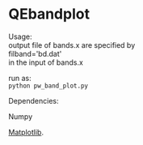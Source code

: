 # QEbandplot

Usage:  
output file of bands.x are specified by  
filband='bd.dat'  
in the input of bands.x  


run as:  
`python pw_band_plot.py`

Dependencies:

Numpy

[Matplotlib](https://matplotlib.org/).

